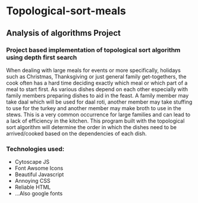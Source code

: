 # Topological-sort-meals
## Analysis of algorithms Project

### Project based implementation of topological sort algorithm using depth first search

When dealing with large meals for events or more specifically, holidays such as Christmas, Thanksgiving or just general family get-togethers, the cook often has a hard time deciding exactly which meal or which part of a meal to start first. As various dishes depend on each other especially with family members preparing dishes to aid in the feast. A family member may take daal which will be used for daal roti, another member may take stuffing to use for the turkey and another member may make broth to use in the stews. This is a very common occurrence for large families and can lead to a lack of efficiency in the kitchen. This program built with the topological sort algorithm will determine the order in which the dishes need to be arrived/cooked based on the dependencies of each dish.


### Technologies used:
- Cytoscape JS
- Font Awsome Icons
- Beautiful Javascript
- Annoying CSS
- Reliable HTML
- ...Also google fonts
